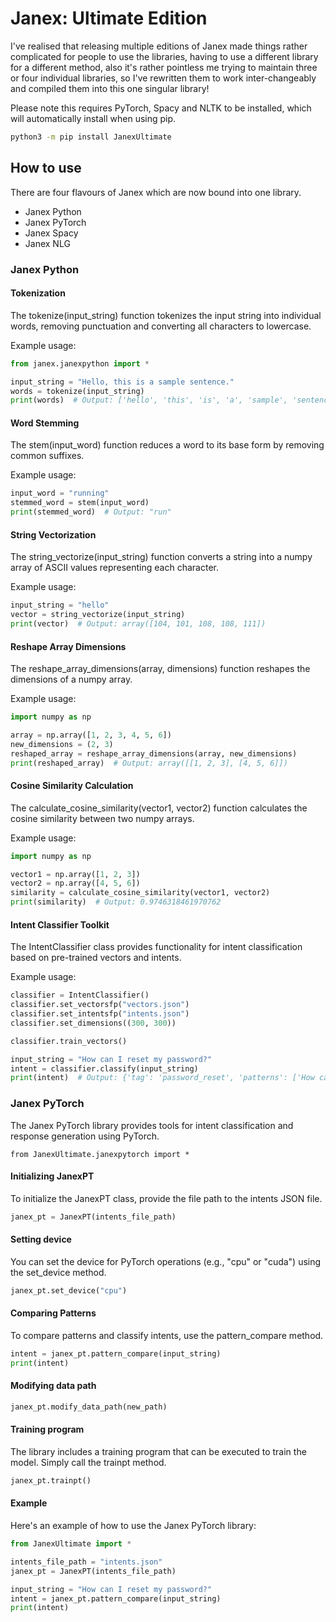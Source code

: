 <h1> Janex: Ultimate Edition </h1>

I've realised that releasing multiple editions of Janex made things rather complicated for people to use the libraries, having to use a different library for a different method, also it's rather pointless me trying to maintain three or four individual libraries, so I've rewritten them to work inter-changeably and compiled them into this one singular library!

Please note this requires PyTorch, Spacy and NLTK to be installed, which will automatically install when using pip.

```bash
python3 -m pip install JanexUltimate
```

<h2> How to use </h2>

There are four flavours of Janex which are now bound into one library.

- Janex Python
- Janex PyTorch
- Janex Spacy
- Janex NLG

<h3> Janex Python </h3>

<h4> Tokenization </h4>

The tokenize(input_string) function tokenizes the input string into individual words, removing punctuation and converting all characters to lowercase.

Example usage:

```python
from janex.janexpython import *

input_string = "Hello, this is a sample sentence."
words = tokenize(input_string)
print(words)  # Output: ['hello', 'this', 'is', 'a', 'sample', 'sentence']
```

<h4> Word Stemming </h4>

The stem(input_word) function reduces a word to its base form by removing common suffixes.

Example usage:

```python
input_word = "running"
stemmed_word = stem(input_word)
print(stemmed_word)  # Output: "run"
```

<h4> String Vectorization </h4>

The string_vectorize(input_string) function converts a string into a numpy array of ASCII values representing each character.

Example usage:

```python
input_string = "hello"
vector = string_vectorize(input_string)
print(vector)  # Output: array([104, 101, 108, 108, 111])
```

<h4> Reshape Array Dimensions </h4>

The reshape_array_dimensions(array, dimensions) function reshapes the dimensions of a numpy array.

Example usage:

```python
import numpy as np

array = np.array([1, 2, 3, 4, 5, 6])
new_dimensions = (2, 3)
reshaped_array = reshape_array_dimensions(array, new_dimensions)
print(reshaped_array)  # Output: array([[1, 2, 3], [4, 5, 6]])
```

<h4> Cosine Similarity Calculation </h4>

The calculate_cosine_similarity(vector1, vector2) function calculates the cosine similarity between two numpy arrays.

Example usage:

```python
import numpy as np

vector1 = np.array([1, 2, 3])
vector2 = np.array([4, 5, 6])
similarity = calculate_cosine_similarity(vector1, vector2)
print(similarity)  # Output: 0.9746318461970762
```

<h4> Intent Classifier Toolkit </h4>

The IntentClassifier class provides functionality for intent classification based on pre-trained vectors and intents.

Example usage:

```python
classifier = IntentClassifier()
classifier.set_vectorsfp("vectors.json")
classifier.set_intentsfp("intents.json")
classifier.set_dimensions((300, 300))

classifier.train_vectors()

input_string = "How can I reset my password?"
intent = classifier.classify(input_string)
print(intent)  # Output: {'tag': 'password_reset', 'patterns': ['How can I reset my password?'], 'responses': ['You can reset your password by...']}
```

<h3> Janex PyTorch </h3>

The Janex PyTorch library provides tools for intent classification and response generation using PyTorch.

```
from JanexUltimate.janexpytorch import *
```

<h4> Initializing JanexPT </h4>

To initialize the JanexPT class, provide the file path to the intents JSON file.

```python
janex_pt = JanexPT(intents_file_path)
```

<h4> Setting device </h4>

You can set the device for PyTorch operations (e.g., "cpu" or "cuda") using the set_device method.

```python
janex_pt.set_device("cpu")
```

<h4> Comparing Patterns </h4>

To compare patterns and classify intents, use the pattern_compare method.

```python
intent = janex_pt.pattern_compare(input_string)
print(intent)
```

<h4> Modifying data path </h4>

```python
janex_pt.modify_data_path(new_path)
```

<h4> Training program </h4>

The library includes a training program that can be executed to train the model. Simply call the trainpt method.

```python
janex_pt.trainpt()
```

<h4> Example </h4>

Here's an example of how to use the Janex PyTorch library:

```python
from JanexUltimate import *

intents_file_path = "intents.json"
janex_pt = JanexPT(intents_file_path)

input_string = "How can I reset my password?"
intent = janex_pt.pattern_compare(input_string)
print(intent)
```

